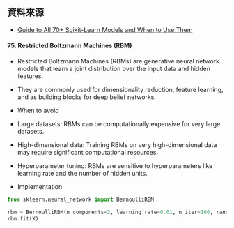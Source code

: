 ## 資料來源
-  [Guide to All 70+ Scikit-Learn Models and When to Use Them](https://apxml.com/posts/scikit-learn-models-guide)

#### 75. Restricted Boltzmann Machines (RBM)
- Restricted Boltzmann Machines (RBMs) are generative neural network models that learn a joint distribution over the input data and hidden features. 
- They are commonly used for dimensionality reduction, feature learning, and as building blocks for deep belief networks.

- When to avoid
- Large datasets: RBMs can be computationally expensive for very large datasets.
- High-dimensional data: Training RBMs on very high-dimensional data may require significant computational resources.
- Hyperparameter tuning: RBMs are sensitive to hyperparameters like learning rate and the number of hidden units.

- Implementation
```python
from sklearn.neural_network import BernoulliRBM

rbm = BernoulliRBM(n_components=2, learning_rate=0.01, n_iter=100, random_state=42)
rbm.fit(X)
```
